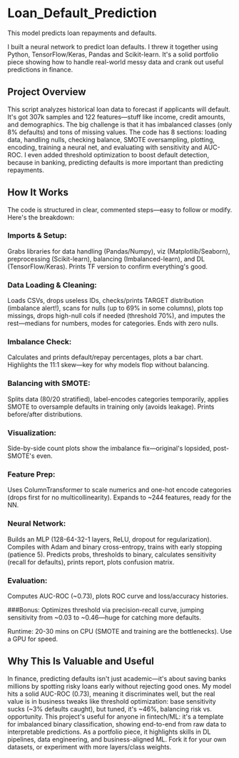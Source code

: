 # Loan_Default_Prediction
This model predicts loan repayments and defaults. 

I built a neural network to predict loan defaults. I threw it together using Python, TensorFlow/Keras, Pandas and Scikit-learn. It's a solid portfolio piece showing how to handle real-world messy data and crank out useful predictions in finance.

## Project Overview
This script analyzes historical loan data to forecast if applicants will default. It's got 307k samples and 122 features—stuff like income, credit amounts, and demographics. The big challenge is that it has imbalanced classes (only 8% defaults) and tons of missing values. The code has 8 sections: loading data, handling nulls, checking balance, SMOTE oversampling, plotting, encoding, training a neural net, and evaluating with sensitivity and AUC-ROC. I even added threshold optimization to boost default detection, because in banking, predicting defaults is more important than predicting repayments.

## How It Works
The code is structured in clear, commented steps—easy to follow or modify. Here's the breakdown:

### Imports & Setup: 
Grabs libraries for data handling (Pandas/Numpy), viz (Matplotlib/Seaborn), preprocessing (Scikit-learn), balancing (Imbalanced-learn), and DL (TensorFlow/Keras). Prints TF version to confirm everything's good.

### Data Loading & Cleaning: 
Loads CSVs, drops useless IDs, checks/prints TARGET distribution (imbalance alert!), scans for nulls (up to 69% in some columns), plots top missings, drops high-null cols if needed (threshold 70%), and imputes the rest—medians for numbers, modes for categories. Ends with zero nulls.

### Imbalance Check: 
Calculates and prints default/repay percentages, plots a bar chart. Highlights the 11:1 skew—key for why models flop without balancing.

### Balancing with SMOTE: 
Splits data (80/20 stratified), label-encodes categories temporarily, applies SMOTE to oversample defaults in training only (avoids leakage). Prints before/after distributions.

### Visualization: 
Side-by-side count plots show the imbalance fix—original's lopsided, post-SMOTE's even.

### Feature Prep: 
Uses ColumnTransformer to scale numerics and one-hot encode categories (drops first for no multicollinearity). Expands to ~244 features, ready for the NN.

### Neural Network: 
Builds an MLP (128-64-32-1 layers, ReLU, dropout for regularization). Compiles with Adam and binary cross-entropy, trains with early stopping (patience 5). Predicts probs, thresholds to binary, calculates sensitivity (recall for defaults), prints report, plots confusion matrix.

### Evaluation: 
Computes AUC-ROC (~0.73), plots ROC curve and loss/accuracy histories. 

###Bonus: 
Optimizes threshold via precision-recall curve, jumping sensitivity from ~0.03 to ~0.46—huge for catching more defaults.

Runtime: 20-30 mins on CPU (SMOTE and training are the bottlenecks). Use a GPU for speed.

## Why This Is Valuable and Useful
In finance, predicting defaults isn't just academic—it's about saving banks millions by spotting risky loans early without rejecting good ones. My model hits a solid AUC-ROC (0.73), meaning it discriminates well, but the real value is in business tweaks like threshold optimization: base sensitivity sucks (~3% defaults caught), but tuned, it's ~46%, balancing risk vs. opportunity. This project's useful for anyone in fintech/ML: it's a template for imbalanced binary classification, showing end-to-end from raw data to interpretable predictions. As a portfolio piece, it highlights skills in DL pipelines, data engineering, and business-aligned ML. Fork it for your own datasets, or experiment with more layers/class weights.
